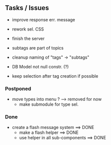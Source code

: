 ## Tasks / Issues

- improve response err. message

- rework sel. CSS

- finish the server

- subtags are part of topics

- cleanup naming of "tags" -> "subtags"

- DB Model not null constr. (?)

- keep selection after tag creation if possible

### Postponed

- move types into menu ?
  --> removed for now
  - make submodule for type sel.

### Done

- create a flash message system ==> DONE
  - make a flash helper ==> DONE
  - use helper in all sub-components ==> DONE
